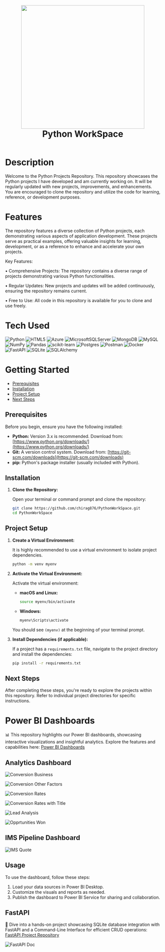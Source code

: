 <div align="center">
      <h1><img src="https://www.python.org/static/community_logos/python-logo-master-v3-TM.png" width="400px" style="vertical-align: middle;" />
        <br/>Python WorkSpace</h1>
     </div>
<p align="center"> <a href="https://www.linkedin.com/in/chiraggupta1706" target="_blank"><img alt="" src="https://img.shields.io/badge/LinkedIn-0077B5?style=normal&logo=linkedin&logoColor=white" style="vertical-align:center" /></a> </p>

# Description
Welcome to the Python Projects Repository. This repository showcases the Python projects I have developed and am currently working on. It will be regularly updated with new projects, improvements, and enhancements. You are encouraged to clone the repository and utilize the code for learning, reference, or development purposes.

# Features
The repository features a diverse collection of Python projects, each demonstrating various aspects of application development. These projects serve as practical examples, offering valuable insights for learning, development, or as a reference to enhance and accelerate your own projects.

Key Features:

• Comprehensive Projects: The repository contains a diverse range of projects demonstrating various Python functionalities.

• Regular Updates: New projects and updates will be added continuously, ensuring the repository remains current.

• Free to Use: All code in this repository is available for you to clone and use freely.

# Tech Used
 ![Python](https://img.shields.io/badge/python-3670A0?style=for-the-badge&logo=python&logoColor=ffdd54) ![HTML5](https://img.shields.io/badge/html5-%23E34F26.svg?style=for-the-badge&logo=html5&logoColor=white) ![Azure](https://img.shields.io/badge/azure-%230072C6.svg?style=for-the-badge&logo=azure-devops&logoColor=white) ![MicrosoftSQLServer](https://img.shields.io/badge/Microsoft%20SQL%20Sever-CC2927?style=for-the-badge&logo=microsoft%20sql%20server&logoColor=white) ![MongoDB](https://img.shields.io/badge/MongoDB-%234ea94b.svg?style=for-the-badge&logo=mongodb&logoColor=white) ![MySQL](https://img.shields.io/badge/mysql-%2300f.svg?style=for-the-badge&logo=mysql&logoColor=white) ![NumPy](https://img.shields.io/badge/numpy-%23013243.svg?style=for-the-badge&logo=numpy&logoColor=white) ![Pandas](https://img.shields.io/badge/pandas-%23150458.svg?style=for-the-badge&logo=pandas&logoColor=white) ![scikit-learn](https://img.shields.io/badge/scikit--learn-%23F7931E.svg?style=for-the-badge&logo=scikit-learn&logoColor=white) ![Postgres](https://img.shields.io/badge/postgres-%23316192.svg?style=for-the-badge&logo=postgresql&logoColor=white) ![Postman](https://img.shields.io/badge/Postman-FF6C37?style=for-the-badge&logo=postman&logoColor=white) ![Docker](https://img.shields.io/badge/docker-%230db7ed.svg?style=for-the-badge&logo=docker&logoColor=white) ![FastAPI](https://img.shields.io/badge/FastAPI-F4F8D3?style=for-the-badge&logo=FastAPI&logoColor=019486E) ![SQLite](https://img.shields.io/badge/SQLite-222222?style=for-the-badge&logo=SQLite&logoColor=B6B6B6E) ![SQLAlchemy](https://img.shields.io/badge/SQLAlchemy-98D2C0?style=for-the-badge&logo=SQLAlchemy&logoColor=000000)
 
# Getting Started

* [Prerequisites](#prerequisites)
* [Installation](#installation)
* [Project Setup](#project-setup)
* [Next Steps](#next-steps)

## Prerequisites

Before you begin, ensure you have the following installed:

* **Python:** Version 3.x is recommended.  Download from: [https://www.python.org/downloads/](https://www.python.org/downloads/)
* **Git:** A version control system. Download from: [https://git-scm.com/downloads](https://git-scm.com/downloads)
* **pip:** Python's package installer (usually included with Python).

## Installation

1.  **Clone the Repository:**

    Open your terminal or command prompt and clone the repository:

    ```bash
    git clone https://github.com/chirag876/PythonWorkSpace.git
    cd PythonWorkSpace
    ```

## Project Setup

1.  **Create a Virtual Environment:**

    It is highly recommended to use a virtual environment to isolate project dependencies.

    ```bash
    python -m venv myenv
    ```

2.  **Activate the Virtual Environment:**

    Activate the virtual environment:

    * **macOS and Linux:**

        ```bash
        source myenv/bin/activate
        ```
    * **Windows:**

        ```bash
        myenv\Scripts\activate
        ```

    You should see `(myenv)` at the beginning of your terminal prompt.

3.  **Install Dependencies (if applicable):**

    If a project has a `requirements.txt` file, navigate to the project directory and install the dependencies:

    ```bash
    pip install -r requirements.txt
    ```

## Next Steps
After completing these steps, you're ready to explore the projects within this repository.  Refer to individual project directories for specific instructions.

# Power BI Dashboards
📊 This repository highlights our Power BI dashboards, showcasing interactive visualizations and insightful analytics. Explore the features and capabilities here: [Power BI Dashboards](Analytics/Dashboard)

## Analytics Dashboard
![Conversion Business](https://github.com/chirag876/PythonWorkSpace/blob/main/Analytics/Dashboard/PowerBI%20Dashboards%20Screen%20Shots/Analytics%20Dashboards/Conversion%20(Business).png)

![Conversion Other Factors](https://github.com/chirag876/PythonWorkSpace/blob/main/Analytics/Dashboard/PowerBI%20Dashboards%20Screen%20Shots/Analytics%20Dashboards/Conversion%20(Other%20Factors).png)

![Conversion Rates](https://github.com/chirag876/PythonWorkSpace/blob/main/Analytics/Dashboard/PowerBI%20Dashboards%20Screen%20Shots/Analytics%20Dashboards/Conversion%20Rates.png)

![Conversion Rates with Title](https://github.com/chirag876/PythonWorkSpace/blob/main/Analytics/Dashboard/PowerBI%20Dashboards%20Screen%20Shots/Analytics%20Dashboards/Conversion%20Ration%20With%20Title.png)

![Lead Analysis](https://github.com/chirag876/PythonWorkSpace/blob/main/Analytics/Dashboard/PowerBI%20Dashboards%20Screen%20Shots/Analytics%20Dashboards/Lead%20analysis.png)

![Opprtunities Won](https://github.com/chirag876/PythonWorkSpace/blob/main/Analytics/Dashboard/PowerBI%20Dashboards%20Screen%20Shots/Analytics%20Dashboards/Opportunities%20Win.png)

## IMS Pipeline Dashboard
![IMS Quote](https://github.com/chirag876/PythonWorkSpace/blob/main/Analytics/Dashboard/PowerBI%20Dashboards%20Screen%20Shots/IMS%20Pipeline%20Dashboard/IMS%20Quote.png)

## Usage
To use the dashboard, follow these steps:

1. Load your data sources in Power BI Desktop.
2. Customize the visuals and reports as needed.
3. Publish the dashboard to Power BI Service for sharing and collaboration.

## FastAPI
🔗 Dive into a hands-on project showcasing SQLite database integration with FastAPI and a Command-Line Interface for efficient CRUD operations: [FastAPI Project Repository](Python%20FastAPI_Db)

![FastAPI Doc](https://github.com/chirag876/PythonWorkSpace/blob/main/Python%20FastAPI_Db/Fast%20API.png)
